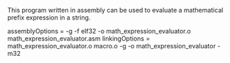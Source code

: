This program written in assembly can be used to evaluate a mathematical prefix expression in a string.

assemblyOptions = -g -f elf32 -o math_expression_evaluator.o math_expression_evaluator.asm
linkingOptions = math_expression_evaluator.o macro.o -g -o math_expression_evaluator -m32
